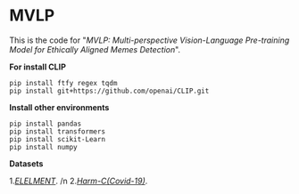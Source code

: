 # MVLP
This is the code for "*MVLP: Multi-perspective Vision-Language Pre-training Model for Ethically Aligned Memes Detection*".

 **For install CLIP**
```
pip install ftfy regex tqdm
pip install git+https://github.com/openai/CLIP.git
```
 **Install other environments** 
 ```
pip install pandas
pip install transformers
pip install scikit-Learn
pip install numpy
```
 **Datasets** 

1.*[ELELMENT](https://drive.google.com/file/d/1dxMrnyXcED-85HCcQiA_d5rr8acwl6lp/view)*. /n
2.*[Harm-C(Covid-19)](https://drive.google.com/file/d/1dxMrnyXcED-85HCcQiA_d5rr8acwl6lp/view)*.

